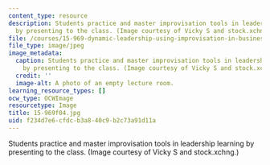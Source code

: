 ```yaml
---
content_type: resource
description: Students practice and master improvisation tools in leadership learning
  by presenting to the class. (Image courtesy of Vicky S and stock.xchng.)
file: /courses/15-969-dynamic-leadership-using-improvisation-in-business-fall-2004/f234d7e6cfdcb3a840c9b2c73a91d11a_15-969f04.jpg
file_type: image/jpeg
image_metadata:
  caption: Students practice and master improvisation tools in leadership learning
    by presenting to the class. (Image courtesy of Vicky S and stock.xchng.)
  credit: ''
  image-alt: A photo of an empty lecture room.
learning_resource_types: []
ocw_type: OCWImage
resourcetype: Image
title: 15-969f04.jpg
uid: f234d7e6-cfdc-b3a8-40c9-b2c73a91d11a
---
```

Students practice and master improvisation tools in leadership learning by presenting to the class. (Image courtesy of Vicky S and stock.xchng.)

